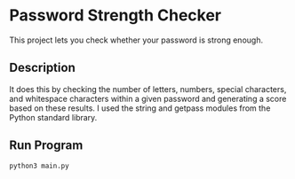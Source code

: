 # Password Strength Checker
This project lets you check whether your password is strong enough.

## Description
It does this by checking the number of letters, numbers, special characters, and whitespace characters within a given password and generating a score based on these results. I used the string and getpass modules from the Python standard library.

## Run Program
```bash
python3 main.py
```
